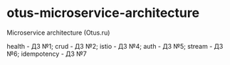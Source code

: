 # otus-microservice-architecture
Microservice architecture (Otus.ru)

health - ДЗ №1;
crud - ДЗ №2;
istio - ДЗ №4;
auth - ДЗ №5;
stream - ДЗ №6;
idempotency - ДЗ №7
